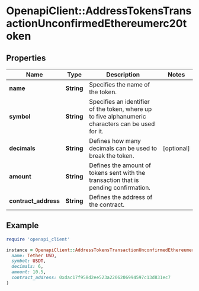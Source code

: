 # OpenapiClient::AddressTokensTransactionUnconfirmedEthereumerc20token

## Properties

| Name | Type | Description | Notes |
| ---- | ---- | ----------- | ----- |
| **name** | **String** | Specifies the name of the token. |  |
| **symbol** | **String** | Specifies an identifier of the token, where up to five alphanumeric characters can be used for it. |  |
| **decimals** | **String** | Defines how many decimals can be used to break the token. | [optional] |
| **amount** | **String** | Defines the amount of tokens sent with the transaction that is pending confirmation. |  |
| **contract_address** | **String** | Defines the address of the contract. |  |

## Example

```ruby
require 'openapi_client'

instance = OpenapiClient::AddressTokensTransactionUnconfirmedEthereumerc20token.new(
  name: Tether USD,
  symbol: USDT,
  decimals: 6,
  amount: 10.5,
  contract_address: 0xdac17f958d2ee523a2206206994597c13d831ec7
)
```


